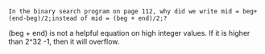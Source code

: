  `In the binary search program on page 112, why did we write mid = beg+(end-beg)/2;instead of mid = (beg + end)/2;?`

(beg + end) is not a helpful equation on high integer values. If it is higher than 2^32 -1, then it will overflow.
